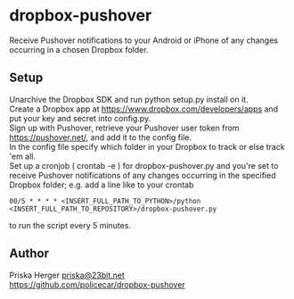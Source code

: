 dropbox-pushover
================

Receive Pushover notifications to your Android or iPhone 
of any changes occurring in a chosen Dropbox folder.

Setup
-------

Unarchive the Dropbox SDK and run python setup.py install on it.  
Create a Dropbox app at https://www.dropbox.com/developers/apps and put your key and secret into config.py.  
Sign up with Pushover, retrieve your Pushover user token from https://pushover.net/, 
and add it to the config file.  
In the config file specify which folder in your Dropbox to track or else track 'em all.  
Set up a cronjob ( crontab -e ) for dropbox-pushover.py and you're set to receive Pushover notifications 
of any changes occurring in the specified Dropbox folder; e.g. add a line like to your crontab
    
    00/5 * * * * <INSERT_FULL_PATH_TO_PYTHON>/python <INSERT_FULL_PATH_TO_REPOSITORY>/dropbox-pushover.py

to run the script every 5 minutes.

Author
-------
Priska Herger <priska@23bit.net>  
https://github.com/policecar/dropbox-pushover

